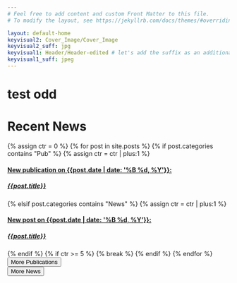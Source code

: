 ```yaml
---
# Feel free to add content and custom Front Matter to this file.
# To modify the layout, see https://jekyllrb.com/docs/themes/#overriding-theme-defaults

layout: default-home
keyvisual2: Cover_Image/Cover_Image
keyvisual2_suff: jpg
keyvisual1: Header/Header-edited # let's add the suffix as an additional variable
keyvisual1_suff: jpeg
---
```


<h1 class="center">test odd</h1>

<!-- This is the carousel title -->
<div class="specials-grey">
<div class="center">
    <h1> Recent News </h1>
</div>
</div>

<head>
  <!-- other head stuff... -->
  <!-- <link rel="stylesheet" href="{{site.url}}/assets/css/flickity.css" media="screen"> -->
  <link rel="stylesheet" href="{{site.baseurl}}/assets/css/flickity.css" media="screen">
</head>

<!-- Start the carousel -->
<div class="container">
<body>
<!-- Flickity HTML init -->
<div class="carousel js-flickity">
  {% assign ctr = 0 %}
  {% for post in site.posts %} <!-- Loop over Pub and News posts -->
    {% if post.categories contains "Pub" %}
    {% assign ctr = ctr | plus:1 %}
    <div class="carousel-cell">
      <a href="{{ post.url | prepend: site.baseurl | replace: '//', '/' }}">
        <div class="carousel-inner">
            <div class="active item">
            <div class="carousel-content">
                <h4>New publication on {{post.date | date: '%B %d, %Y'}}:</h4>
            </div>
            <div class="carousel-caption">
                <h5>{{post.title}}</h5>
            </div>
            <img src="{{site.baseurl}}/assets/content/Images/Pubs/{{ post.year }}/{{ post.pub-id }}/{{ post.pubtitlepic }}.{{ post.pubtitlepic_suff }}" alt="">
            </div>
        </div>
      </a>
    </div>
    {% elsif post.categories contains "News" %}
    {% assign ctr = ctr | plus:1 %}
    <div class="carousel-cell">
      <a href="{{ post.url | prepend: site.baseurl | replace: '//', '/' }}">
        <div class="carousel-inner">
            <div class="active item">
            <div class="carousel-content">
                <h4>New post on {{post.date | date: '%B %d, %Y'}}:</h4>
            </div>
            <div class="carousel-caption">
                <h5>{{post.title}}</h5>
            </div>
            <img src="{{site.baseurl}}/assets/content/Images/News/{{ post.year }}/{{ post.post-id }}/{{ post.titlepic }}.{{ post.titlepic_suff }}" alt="">
            </div>
        </div>
      </a>
    </div>
    {% endif %}  
    {% if ctr >= 5 %}
      {% break %}
    {% endif %}
  {% endfor %}
    <!-- Now add the last cell for linking to other pages -->
    <div class="carousel-cell">
        <div class="carousel-inner">
            <div class="active item">
            <div class="center">
                <a href="{{site.url}}/_pages/publications"><button class="carousel-button-2 shadow">More Publications</button></a>
            </div>
            <div class="center">
                <a href="{{site.url}}/_pages/news"><button class="carousel-button-1 shadow">More News</button></a>
            </div>
            <img src="{{site.url}}/assets/content/Images/Misc/blank.jpg" alt="">
            </div>
        </div>
    </div>
</div>
  <!-- all your great html... -->
  <script src="{{site.url}}/assets/css/flickity.pkgd.min.js"></script>
</body>
</div>

